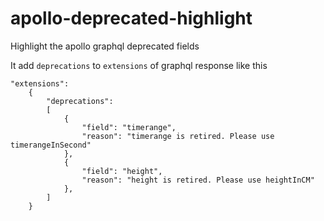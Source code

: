 # apollo-deprecated-highlight
Highlight the apollo graphql deprecated fields

It add `deprecations` to `extensions` of graphql response like this
```
"extensions":
    {
        "deprecations":
        [
            {
                "field": "timerange",
                "reason": "timerange is retired. Please use timerangeInSecond"
            },
            {
                "field": "height",
                "reason": "height is retired. Please use heightInCM"
            },
        ]
    }
```
